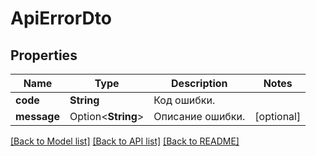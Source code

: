 # ApiErrorDto

## Properties

Name | Type | Description | Notes
------------ | ------------- | ------------- | -------------
**code** | **String** | Код ошибки. | 
**message** | Option<**String**> | Описание ошибки. | [optional]

[[Back to Model list]](../README.md#documentation-for-models) [[Back to API list]](../README.md#documentation-for-api-endpoints) [[Back to README]](../README.md)


